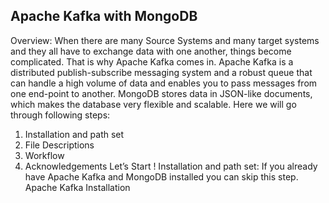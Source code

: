 ## Apache Kafka with MongoDB

Overview:
When there are many Source Systems and many target systems and they all have to exchange data with one another, things become complicated. That is why Apache Kafka comes in. 
Apache Kafka is a distributed publish-subscribe messaging system and a robust queue that can handle a high volume of data and enables you to pass messages from one end-point to another.
MongoDB stores data in JSON-like documents, which makes the database very flexible and scalable.
Here we will go through following steps:
1. Installation and path set 
2. File Descriptions
3. Workflow
4. Acknowledgements
Let’s Start !
Installation and path set:
If you already have Apache Kafka and MongoDB installed you can skip this step.
Apache Kafka Installation
